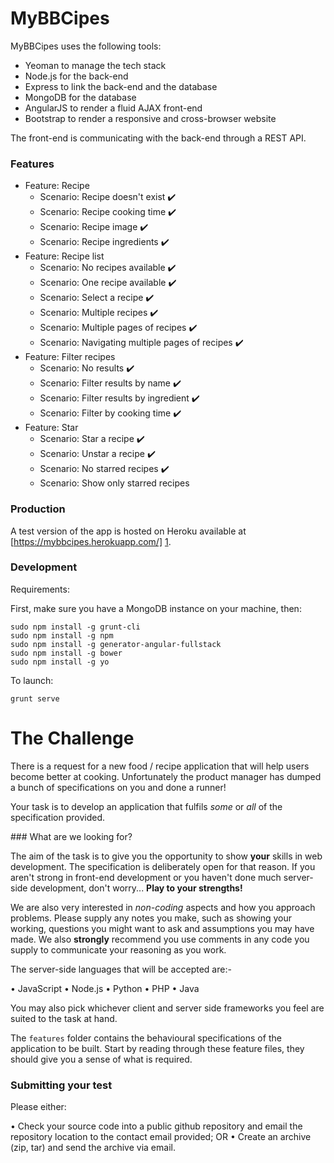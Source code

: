 # MyBBCipesMyBBCipes uses the following tools:  - Yeoman to manage the tech stack  - Node.js for the back-end  - Express to link the back-end and the database  - MongoDB for the database  - AngularJS to render a fluid AJAX front-end  - Bootstrap to render a responsive and cross-browser website  The front-end is communicating with the back-end through a REST API.### Features  - Feature: Recipe    - Scenario: Recipe doesn't exist :heavy_check_mark:     - Scenario: Recipe cooking time :heavy_check_mark:     - Scenario: Recipe image :heavy_check_mark:     - Scenario: Recipe ingredients :heavy_check_mark:   - Feature: Recipe list    - Scenario: No recipes available :heavy_check_mark:     - Scenario: One recipe available :heavy_check_mark:     - Scenario: Select a recipe :heavy_check_mark:     - Scenario: Multiple recipes :heavy_check_mark:     - Scenario: Multiple pages of recipes :heavy_check_mark:     - Scenario: Navigating multiple pages of recipes :heavy_check_mark:   - Feature: Filter recipes    - Scenario: No results :heavy_check_mark:    - Scenario: Filter results by name :heavy_check_mark:    - Scenario: Filter results by ingredient :heavy_check_mark:    - Scenario: Filter by cooking time :heavy_check_mark:  - Feature: Star    - Scenario: Star a recipe :heavy_check_mark:    - Scenario: Unstar a recipe :heavy_check_mark:    - Scenario: No starred recipes :heavy_check_mark:    - Scenario: Show only starred recipes### ProductionA test version of the app is hosted on Heroku available at [https://mybbcipes.herokuapp.com/] [1].### DevelopmentRequirements:First, make sure you have a MongoDB instance on your machine, then:    sudo npm install -g grunt-cli    sudo npm install -g npm    sudo npm install -g generator-angular-fullstack    sudo npm install -g bower    sudo npm install -g yo    To launch:    grunt serve[1]:https://mybbcipes.herokuapp.com/# The ChallengeThere is a request for a new food / recipe application that will help users become better at cooking. Unfortunately the product manager has dumped a bunch of specifications on you and done a runner!Your task is to develop an application that fulfils _some_ or _all_ of the specification provided.### What are we looking for?The aim of the task is to give you the opportunity to show **your** skills in web development. The specification is deliberately open for that reason. If you aren't strong in front-end development or you haven't done much server-side development, don't worry... **Play to your strengths!**We are also very interested in _non-coding_ aspects and how you approach problems. Please supply any notes you make, such as showing your working, questions you might want to ask and assumptions you may have made. We also **strongly** recommend you use comments in any code you supply to communicate your reasoning as you work.The server-side languages that will be accepted are:-• JavaScript• Node.js• Python• PHP• JavaYou may also pick whichever client and server side frameworks you feel are suited to the task at hand.The `features` folder contains the behavioural specifications of the application to be built. Start by reading through these feature files, they should give you a sense of what is required.### Submitting your testPlease either:• Check your source code into a public github repository and email the repository location to the contact email provided; OR• Create an archive (zip, tar) and send the archive via email.